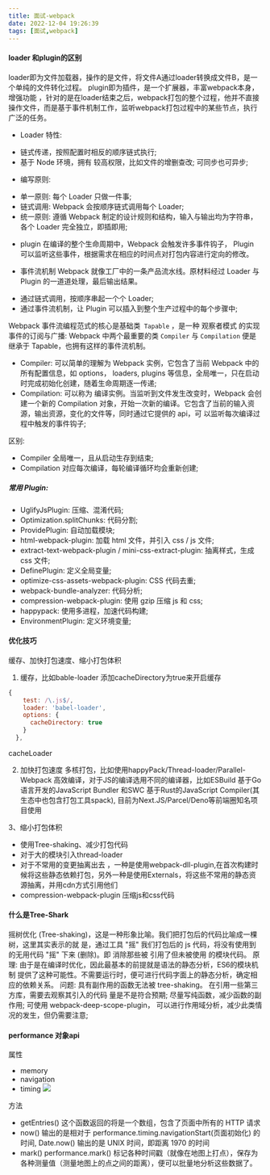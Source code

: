 ```yaml
---
title: 面试-webpack
date: 2022-12-04 19:26:39
tags: [面试,webpack]
---
```


#### loader 和plugin的区别

loader即为文件加载器，操作的是文件，将文件A通过loader转换成文件B，是一个单纯的文件转化过程。
plugin即为插件，是一个扩展器，丰富webpack本身，增强功能 ，针对的是在loader结束之后，webpack打包的整个过程，他并不直接操作文件，而是基于事件机制工作，监听webpack打包过程中的某些节点，执行广泛的任务。

* Loader 特性:
- 链式传递，按照配置时相反的顺序链式执行;
- 基于 Node 环境，拥有 较高权限，比如文件的增删查改; 可同步也可异步;
* 编写原则:
- 单一原则: 每个 Loader 只做一件事;
- 链式调用: Webpack 会按顺序链式调用每个 Loader;
- 统一原则: 遵循 Webpack 制定的设计规则和结构，输入与输出均为字符串，各个 Loader 完全独立，即插即用;

* plugin
在编译的整个生命周期中，Webpack 会触发许多事件钩子， Plugin 可以监听这些事件，根据需求在相应的时间点对打包内容进行定向的修改。

* 事件流机制
Webpack 就像工厂中的一条产品流水线。原材料经过 Loader 与 Plugin 的一道道处理，最后输出结果。
- 通过链式调用，按顺序串起一个个 Loader;
- 通过事件流机制，让 Plugin 可以插入到整个生产过程中的每个步骤中;

Webpack 事件流编程范式的核心是基础类` Tapable` ，是一种 观察者模式 的实现事件的订阅与广播: 
Webpack 中两个最重要的类 `Compiler` 与 `Compilation` 便是继承于 Tapable，也拥有这样的事件流机制。
- Compiler: 可以简单的理解为 Webpack 实例，它包含了当前 Webpack 中的所有配置信息，如 options， loaders, plugins 等信息，全局唯一，只在启动时完成初始化创建，随着生命周期逐一传递; 
- Compilation: 可以称为 编译实例。当监听到文件发生改变时，Webpack 会创建一个新的 Compilation 对象，开始一次新的编译。它包含了当前的输入资源，输出资源，变化的文件等，同时通过它提供的 api，可 以监听每次编译过程中触发的事件钩子;

区别:
- Compiler 全局唯一，且从启动生存到结束;
- Compilation 对应每次编译，每轮编译循环均会重新创建; 

##### 常用 Plugin:
- UglifyJsPlugin: 压缩、混淆代码;
- Optimization.splitChunks: 代码分割;
- ProvidePlugin: 自动加载模块;
- html-webpack-plugin: 加载 html 文件，并引入 css / js 文件; 
- extract-text-webpack-plugin / mini-css-extract-plugin: 抽离样式，生成 css 文件; 
- DefinePlugin: 定义全局变量;
- optimize-css-assets-webpack-plugin: CSS 代码去重; 
- webpack-bundle-analyzer: 代码分析;
- compression-webpack-plugin: 使用 gzip 压缩 js 和 css; 
- happypack: 使用多进程，加速代码构建; 
- EnvironmentPlugin: 定义环境变量;





#### 优化技巧
缓存、加快打包速度、缩小打包体积

1. 缓存，比如bable-loader 添加cacheDirectory为true来开启缓存
```js
{
    test: /\.js$/,
    loader: 'babel-loader',
    options: {
      cacheDirectory: true
    }
  },
```
cacheLoader


2. 加快打包速度
多核打包，比如使用happyPack/Thread-loader/Parallel-Webpack
高效编译，对于JS的编译选用不同的编译器，比如ESBuild 基于Go语言开发的JavaScript Bundler 和SWC 基于Rust的JavaScript Compiler(其生态中也包含打包工具spack), 目前为Next.JS/Parcel/Deno等前端圈知名项目使用


3、缩小打包体积
- 使用Tree-shaking、减少打包代码
- 对于大的模块引入thread-loader
- 对于不常用的变更抽离出去 ，一种是使用webpack-dll-plugin,在首次构建时候将这些静态依赖打包，另外一种是使用Externals，将这些不常用的静态资源抽离，并用cdn方式引用他们
- compression-webpack-plugin 压缩js和css代码






#### 什么是Tree-Shark

摇树优化 (Tree-shaking)，这是一种形象比喻。我们把打包后的代码比喻成一棵树，这里其实表示的就 是，通过工具 "摇" 我们打包后的 js 代码，将没有使用到的无用代码 "摇" 下来 (删除)。即 消除那些被 引用了但未被使用 的模块代码。
原理: 由于是在编译时优化，因此最基本的前提就是语法的静态分析，ES6的模块机制 提供了这种可能性。不需要运行时，便可进行代码字面上的静态分析，确定相应的依赖关系。
问题: 具有副作用的函数无法被 tree-shaking。 在引用一些第三方库，需要去观察其引入的代码 量是不是符合预期; 尽量写纯函数，减少函数的副作用; 可使用 webpack-deep-scope-plugin， 可以进行作用域分析，减少此类情况的发生，但仍需要注意;


#### performance 对象api
属性
- memory
- navigation 
- timing
![](https://img-blog.csdnimg.cn/20200717141446763.png?x-oss-process=image/watermark,type_ZmFuZ3poZW5naGVpdGk,shadow_10,text_aHR0cHM6Ly9ibG9nLmNzZG4ubmV0L3UwMTQ0ODE0MDU=,size_16,color_FFFFFF,t_70)

方法
- getEntries() 这个函数返回的将是一个数组，包含了页面中所有的 HTTP 请求
- now()  输出的是相对于 performance.timing.navigationStart(页面初始化) 的时间, Date.now() 输出的是 UNIX 时间，即距离 1970 的时间 
- mark()  performance.mark() 标记各种时间戳（就像在地图上打点），保存为各种测量值（测量地图上的点之间的距离），便可以批量地分析这些数据了。

